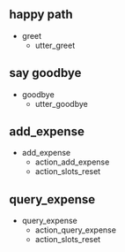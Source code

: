 ## happy path
* greet
    - utter_greet

## say goodbye
* goodbye
    - utter_goodbye

## add_expense
* add_expense
    - action_add_expense
    - action_slots_reset

## query_expense
* query_expense
    - action_query_expense
    - action_slots_reset
